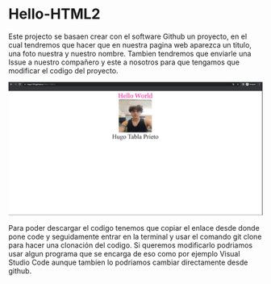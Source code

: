# Hello-HTML2
Este projecto se basaen crear con el software Github un proyecto, en el cual tendremos que hacer que en nuestra pagina web aparezca un titulo, una foto nuestra y nuestro nombre. 
Tambien tendremos que enviarle una Issue a nuestro compañero y este a nosotros para que tengamos que modificar el codigo del proyecto.

![image](Pagina.PNG)

Para poder descargar el codigo tenemos que copiar el enlace desde donde pone code y seguidamente entrar en la terminal y usar el comando git clone para hacer una clonación del codigo.
Si queremos modificarlo podriamos usar algun programa que se encarga de eso como por ejemplo Visual Studio Code aunque tambien lo podriamos cambiar directamente desde github.

